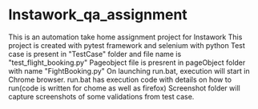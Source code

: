 # Instawork_qa_assignment
This is an automation take home assignment project for Instawork
This project is created with pytest framework and selenium with python
Test case is present in "TestCase" folder and file name is "test_flight_booking.py"
Pageobject file is presrent in pageObject folder with name "FightBooking.py"
On launching run.bat, execution will start in Chrome browser.
run.bat has execution code with details on how to run(code is written for chome as well as firefox)
Screenshot folder will capture screenshots of some validations from test case.

